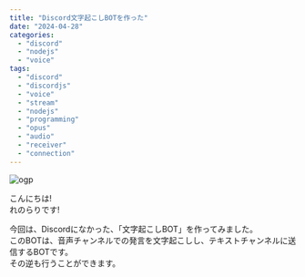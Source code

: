 ```yaml
---
title: "Discord文字起こしBOTを作った"
date: "2024-04-28"
categories:
  - "discord"
  - "nodejs"
  - "voice"
tags:
  - "discord"
  - "discordjs"
  - "voice"
  - "stream"
  - "nodejs"
  - "programming"
  - "opus"
  - "audio"
  - "receiver"
  - "connection"
---
```


![ogp](./images/ogp.png)

こんにちは!  
れのらりです!

今回は、Discordになかった、「文字起こしBOT」を作ってみました。  
このBOTは、音声チャンネルでの発言を文字起こしし、テキストチャンネルに送信するBOTです。  
その逆も行うことができます。

## 